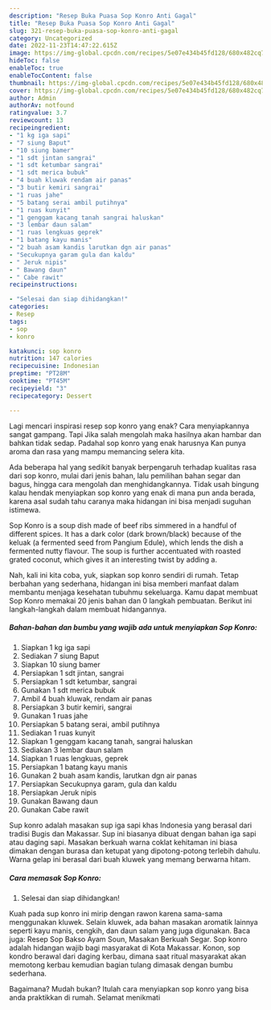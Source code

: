 ```yaml
---
description: "Resep Buka Puasa Sop Konro Anti Gagal"
title: "Resep Buka Puasa Sop Konro Anti Gagal"
slug: 321-resep-buka-puasa-sop-konro-anti-gagal
category: Uncategorized
date: 2022-11-23T14:47:22.615Z
image: https://img-global.cpcdn.com/recipes/5e07e434b45fd128/680x482cq70/sop-konro-foto-resep-utama.jpg
hideToc: false
enableToc: true
enableTocContent: false
thumbnail: https://img-global.cpcdn.com/recipes/5e07e434b45fd128/680x482cq70/sop-konro-foto-resep-utama.jpg
cover: https://img-global.cpcdn.com/recipes/5e07e434b45fd128/680x482cq70/sop-konro-foto-resep-utama.jpg
author: Admin
authorAv: notfound
ratingvalue: 3.7
reviewcount: 13
recipeingredient:
- "1 kg iga sapi"
- "7 siung Baput"
- "10 siung bamer"
- "1 sdt jintan sangrai"
- "1 sdt ketumbar sangrai"
- "1 sdt merica bubuk"
- "4 buah kluwak rendam air panas"
- "3 butir kemiri sangrai"
- "1 ruas jahe"
- "5 batang serai ambil putihnya"
- "1 ruas kunyit"
- "1 genggam kacang tanah sangrai haluskan"
- "3 lembar daun salam"
- "1 ruas lengkuas geprek"
- "1 batang kayu manis"
- "2 buah asam kandis larutkan dgn air panas"
- "Secukupnya garam gula dan kaldu"
- " Jeruk nipis"
- " Bawang daun"
- " Cabe rawit"
recipeinstructions:

- "Selesai dan siap dihidangkan!"
categories:
- Resep
tags:
- sop
- konro

katakunci: sop konro 
nutrition: 147 calories
recipecuisine: Indonesian
preptime: "PT28M"
cooktime: "PT45M"
recipeyield: "3"
recipecategory: Dessert

---
```



Lagi mencari inspirasi resep sop konro yang enak? Cara menyiapkannya sangat gampang. Tapi Jika salah mengolah maka hasilnya akan hambar dan bahkan tidak sedap. Padahal sop konro yang enak harusnya Kan punya aroma dan rasa yang mampu memancing selera kita.


Ada beberapa hal yang sedikit banyak berpengaruh terhadap kualitas rasa dari sop konro, mulai dari jenis bahan, lalu pemilihan bahan segar dan bagus, hingga cara mengolah dan menghidangkannya. Tidak usah bingung kalau hendak menyiapkan sop konro yang enak di mana pun anda berada, karena asal sudah tahu caranya maka hidangan ini bisa menjadi suguhan istimewa.

Sop Konro is a soup dish made of beef ribs simmered in a handful of different spices. It has a dark color (dark brown/black) because of the keluak (a fermented seed from Pangium Edule), which lends the dish a fermented nutty flavour. The soup is further accentuated with roasted grated coconut, which gives it an interesting twist by adding a.


Nah, kali ini kita coba, yuk, siapkan sop konro sendiri di rumah. Tetap berbahan yang sederhana, hidangan ini bisa memberi manfaat dalam membantu menjaga kesehatan tubuhmu sekeluarga. Kamu dapat membuat Sop Konro memakai 20 jenis bahan dan 0 langkah pembuatan. Berikut ini langkah-langkah dalam membuat hidangannya.

<!--inarticleads1-->

##### Bahan-bahan dan bumbu yang wajib ada untuk menyiapkan Sop Konro:

1. Siapkan 1 kg iga sapi
1. Sediakan 7 siung Baput
1. Siapkan 10 siung bamer
1. Persiapkan 1 sdt jintan, sangrai
1. Persiapkan 1 sdt ketumbar, sangrai
1. Gunakan 1 sdt merica bubuk
1. Ambil 4 buah kluwak, rendam air panas
1. Persiapkan 3 butir kemiri, sangrai
1. Gunakan 1 ruas jahe
1. Persiapkan 5 batang serai, ambil putihnya
1. Sediakan 1 ruas kunyit
1. Siapkan 1 genggam kacang tanah, sangrai haluskan
1. Sediakan 3 lembar daun salam
1. Siapkan 1 ruas lengkuas, geprek
1. Persiapkan 1 batang kayu manis
1. Gunakan 2 buah asam kandis, larutkan dgn air panas
1. Persiapkan Secukupnya garam, gula dan kaldu
1. Persiapkan  Jeruk nipis
1. Gunakan  Bawang daun
1. Gunakan  Cabe rawit


Sup konro adalah masakan sup iga sapi khas Indonesia yang berasal dari tradisi Bugis dan Makassar. Sup ini biasanya dibuat dengan bahan iga sapi atau daging sapi. Masakan berkuah warna coklat kehitaman ini biasa dimakan dengan burasa dan ketupat yang dipotong-potong terlebih dahulu. Warna gelap ini berasal dari buah kluwek yang memang berwarna hitam. 

<!--inarticleads2-->

##### Cara memasak Sop Konro:


1. Selesai dan siap dihidangkan!

Kuah pada sup konro ini mirip dengan rawon karena sama-sama menggunakan kluwek. Selain kluwek, ada bahan masakan aromatik lainnya seperti kayu manis, cengkih, dan daun salam yang juga digunakan. Baca juga: Resep Sop Bakso Ayam Soun, Masakan Berkuah Segar. Sop konro adalah hidangan wajib bagi masyarakat di Kota Makassar. Konon, sop kondro berawal dari daging kerbau, dimana saat ritual masyarakat akan memotong kerbau kemudian bagian tulang dimasak dengan bumbu sederhana. 

Bagaimana? Mudah bukan? Itulah cara menyiapkan sop konro yang bisa anda praktikkan di rumah. Selamat menikmati
